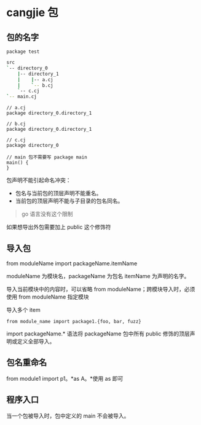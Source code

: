 <!--
 * @Author: shgopher shgopher@gmail.com
 * @Date: 2024-07-11 00:24:33
 * @LastEditors: shgopher shgopher@gmail.com
 * @LastEditTime: 2024-07-11 00:38:07
 * @FilePath: /CangjieFamily/基础/包/README.md
 * @Description: 
 * 
 * Copyright (c) 2024 by shgopher, All Rights Reserved. 
-->
# cangjie 包

## 包的名字

```cj
package test
```

```bash
src
`-- directory_0
    |-- directory_1
    |    |-- a.cj
    |    `-- b.cj
    `-- c.cj
`-- main.cj
```

```cj
// a.cj
package directory_0.directory_1
```
```cj
// b.cj
package directory_0.directory_1

```
```cj
// c.cj
package directory_0
```

```cj
// main 包不需要写 package main
main() {
}
```


包声明不能引起命名冲突：
- 包名与当前包的顶层声明不能重名。
- 当前包的顶层声明不能与子目录的包名同名。

> go 语言没有这个限制

如果想导出外包需要加上 public 这个修饰符

## 导入包

from moduleName import packageName.itemName

moduleName 为模块名，packageName 为包名 itemName 为声明的名字。

导入当前模块中的内容时，可以省略 from moduleName；跨模块导入时，必须使用 from moduleName 指定模块

导入多个 item
```cj
from module_name import package1.{foo, bar, fuzz}
```

import packageName.* 语法将 packageName 包中所有 public 修饰的顶层声明或定义全部导入。

## 包名重命名

from module1 import p1。*as A。*使用 as 即可

## 程序入口

当一个包被导入时，包中定义的 main 不会被导入。
